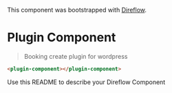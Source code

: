 This component was bootstrapped with [Direflow](https://direflow.io).

# Plugin Component
> Booking create plugin for wordpress

```html
<plugin-component></plugin-component>
```

Use this README to describe your Direflow Component